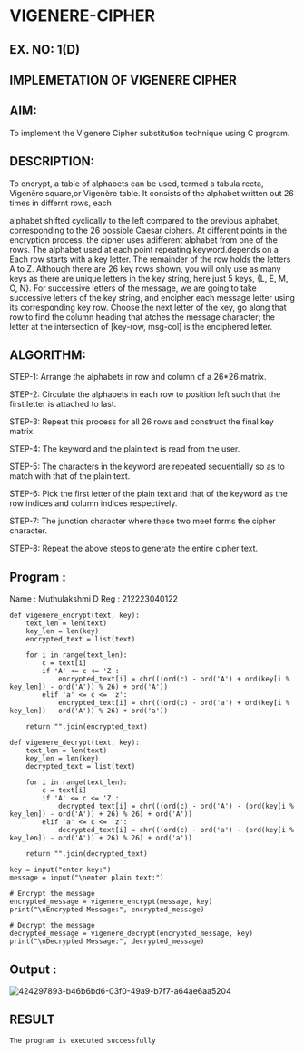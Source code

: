 # VIGENERE-CIPHER
## EX. NO: 1(D)
 

## IMPLEMETATION OF VIGENERE CIPHER
 

## AIM:

To implement the Vigenere Cipher substitution technique using C program.

## DESCRIPTION:

To encrypt, a table of alphabets can be used, termed a tabula recta, Vigenère square,or Vigenère table. It consists of the alphabet written out 26 times in differnt rows, each
 
alphabet shifted cyclically to the left compared to the previous alphabet, corresponding to the 26 possible Caesar ciphers. At different points in the encryption process, the cipher uses adifferent alphabet from one of the rows. The alphabet used at each point repeating keyword.depends on a Each row starts with a key letter. The remainder of the row holds the letters A to Z. Although there are 26 key rows shown, you will only use as many keys as there are unique letters in the key string, here just 5 keys, {L, E, M, O, N}. For successive letters of the message, we are going to take successive letters of the key string, and encipher each message letter using its corresponding key row. Choose the next letter of the key, go along that row to find the column heading that	atches the message character; the letter at the intersection of
[key-row, msg-col] is the enciphered letter.


## ALGORITHM:

STEP-1: Arrange the alphabets in row and column of a 26*26 matrix.

STEP-2: Circulate the alphabets in each row to position left such that the first letter is attached to last.

STEP-3: Repeat this process for all 26 rows and construct the final key matrix.

STEP-4: The keyword and the plain text is read from the user.

STEP-5: The characters in the keyword are repeated sequentially so as to match with that of the plain text.

STEP-6: Pick the first letter of the plain text and that of the keyword as the row indices and column indices respectively.

STEP-7: The junction character where these two meet forms the cipher character.

STEP-8: Repeat the above steps to generate the entire cipher text.

## Program :

Name : Muthulakshmi D
Reg : 212223040122
```
def vigenere_encrypt(text, key):
    text_len = len(text)
    key_len = len(key)
    encrypted_text = list(text)
    
    for i in range(text_len):
        c = text[i]
        if 'A' <= c <= 'Z':
            encrypted_text[i] = chr(((ord(c) - ord('A') + ord(key[i % key_len]) - ord('A')) % 26) + ord('A'))
        elif 'a' <= c <= 'z':
            encrypted_text[i] = chr(((ord(c) - ord('a') + ord(key[i % key_len]) - ord('A')) % 26) + ord('a'))
    
    return "".join(encrypted_text)

def vigenere_decrypt(text, key):
    text_len = len(text)
    key_len = len(key)
    decrypted_text = list(text)
    
    for i in range(text_len):
        c = text[i]
        if 'A' <= c <= 'Z':
            decrypted_text[i] = chr(((ord(c) - ord('A') - (ord(key[i % key_len]) - ord('A')) + 26) % 26) + ord('A'))
        elif 'a' <= c <= 'z':
            decrypted_text[i] = chr(((ord(c) - ord('a') - (ord(key[i % key_len]) - ord('A')) + 26) % 26) + ord('a'))
    
    return "".join(decrypted_text)

key = input("enter key:") 
message = input("\nenter plain text:")  

# Encrypt the message
encrypted_message = vigenere_encrypt(message, key)
print("\nEncrypted Message:", encrypted_message)

# Decrypt the message
decrypted_message = vigenere_decrypt(encrypted_message, key)
print("\nDecrypted Message:", decrypted_message)
```
## Output :
![424297893-b46b6bd6-03f0-49a9-b7f7-a64ae6aa5204](https://github.com/user-attachments/assets/f8e1e7f6-6714-4c47-beff-61f17814b1b0)

## RESULT
    The program is executed successfully

